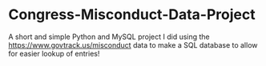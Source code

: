 # Congress-Misconduct-Data-Project
A short and simple Python and MySQL project I did using the https://www.govtrack.us/misconduct data to make a SQL database to allow for easier lookup of entries!
